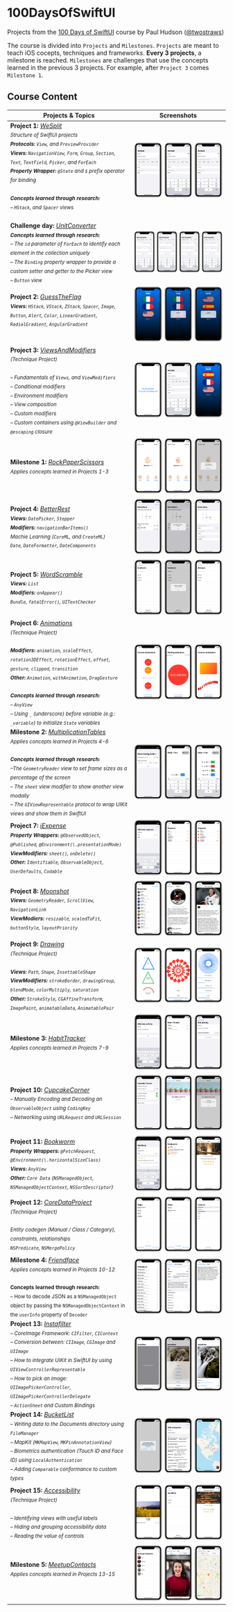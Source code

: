 # 100DaysOfSwiftUI

Projects from the [100 Days of SwiftUI](https://www.hackingwithswift.com/100/swiftui) course by Paul Hudson ([@twostraws](https://github.com/twostraws))

The course is divided into `Projects` and `Milestones`. `Projects` are meant to teach iOS cocepts, techniques and frameworks.
**Every 3 projects**, a milestone is reached. `Milestones` are challenges that use the concepts learned in the previous 3 projects. For example, after `Project 3` comes `Milestone 1`.

## Course Content

| Projects & Topics | Screenshots |
| -----------------  | :---------: |
| **Project 1:** *[WeSplit](WeSplit)*<br><sub>_Structure of SwiftUI projects<br>**Protocols:** `View`, and `PreviewProvider`<br>**Views:** `NavigationView`, `Form`, `Group`, `Section`, `Text`, `TextField`, `Picker`, and `ForEach`<br>**Property Wrapper:** `@State` and `$` prefix operator for binding<br><br>**Concepts learned through research:**<br>– `HStack`, and `Spacer` views_<br><br></sub> | ![Screenshots](WeSplit/Screenshots/Thumbnails/Combined.png) |
| **Challenge day:** *[UnitConverter](UnitConverter)*<br><sub>_**Concepts learned through research:**<br>– The `id` parameter of `ForEach` to identify each element in the collection uniquely<br>– The `Binding` property wrapper to provide a custom setter and getter to the Picker view<br>– `Button` view_</sub> | ![Screenshots](UnitConverter/Screenshots/Thumbnails/Combined.png) |
| **Project 2:** *[GuessTheFlag](GuessTheFlag)*<br><sub>_**Views:** `HStack`, `VStack`, `ZStack`, `Spacer`, `Image`, `Button`, `Alert`, `Color`, `LinearGradient`, `RadialGradient`, `AngularGradient`_<br><br></sub> | ![Screenshots](GuessTheFlag/Screenshots/Thumbnails/Combined.png) |
| **Project 3:** *[ViewsAndModifiers](ViewsAndModifiers)*<br><sub>_(Technique Project)<br><br>– Fundamentals of `Views`, and `ViewModifiers`<br>– Conditional modifiers<br>– Environment modifiers<br>– View composition<br>– Custom modifiers<br>– Custom containers using `@ViewBuilder` and `@escaping` closure_</sub> | ![Screenshots](ViewsAndModifiers/Screenshots/Thumbnails/Combined.png) |
| **Milestone 1:** *[RockPaperScissors](RockPaperScissors)*<br><sub>_Applies concepts learned in Projects 1-3_</sub> | ![Screenshots](RockPaperScissors/Screenshots/Thumbnails/Combined.png) |
| **Project 4:** *[BetterRest](BetterRest)*<br><sub>_**Views:** `DatePicker`, `Stepper`<br>**Modifiers:** `navigationBarItems()`<br>Machie Learning (`CoreML`, and `CreateML`)<br>`Date`, `DateFormatter`, `DateComponents`_</sub> | ![Screenshots](BetterRest/Screenshots/Thumbnails/Combined.png) |
| **Project 5:** *[WordScramble](WordScramble)*<br><sub>_**Views:** `List`<br>**Modifiers:** `onAppear()`<br>`Bundle`, `fatalError()`, `UITextChecker`_</sub> | ![Screenshots](WordScramble/Screenshots/Thumbnails/Combined.png) |
| **Project 6:** *[Animations](Animations)*<br><sub>_(Technique Project)<br><br>**Modifiers:** `animation`, `scaleEffect`, `rotation3DEffect`, `rotationEffect`, `offset`, `gesture`, `clipped`, `transition`<br>**Other:** `Animation`, `withAnimation`, `DragGesture`<br><br>**Concepts learned through research:**<br>– `AnyView`<br>– Using `_` (underscore) before variable (e.g.: `_variable`) to initialize `State` variables_</sub> | ![Screenshots](Animations/Screenshots/Thumbnails/Combined.png) |
| **Milestone 2:** *[MultiplicationTables](MultiplicationTables)*<br><sub>_Applies concepts learned in Projects 4-6<br><br>**Concepts learned through research:**<br>–The `GeometryReader` view to set frame sizes as a percentage of the screen<br>– The `sheet` view modifier to show another view modally<br>– The `UIViewRepresentable` protocol to wrap UIKit views and show them in SwiftUI_</sub> | ![Screenshots](MultiplicationTables/Screenshots/Thumbnails/Combined.png) |
| **Project 7:** *[iExpense](iExpense)*<br><sub>_**Property Wrappers:** `@ObservedObject`, `@Published`, `@Environment(\.presentationMode)`<br>**ViewModifiers:** `sheet()`, `onDelete()`<br>**Other:** `Identifiable`, `ObservableObject`, `UserDefaults`, `Codable`_</sub> | ![Screenshots](iExpense/Screenshots/Thumbnails/Combined.png) |
| **Project 8:** *[Moonshot](Moonshot)*<br><sub>_**Views:** `GeometryReader`, `ScrollView`, `NavigationLink`<br>**ViewModiers:** `resizable`, `scaledToFit`, `buttonStyle`, `layoutPriority`_</sub> | ![Screenshots](Moonshot/Screenshots/Thumbnails/Combined.png) |
| **Project 9:** *[Drawing](Drawing)*<br><sub>_(Technique Project)<br><br>**Views:** `Path`, `Shape`, `InsettableShape`<br>**ViewModifiers:** `strokeBorder`, `drawingGroup`, `blendMode`, `colorMultiply`, `saturation`<br>**Other:** `StrokeStyle`, `CGAffineTransform`, `ImagePaint`, `animatableData`, `AnimatablePair`_</sub> | ![Screenshots](Drawing/Screenshots/Thumbnails/Combined.png) |
| **Milestone 3:** *[HabitTracker](HabitTracker)*<br><sub>_Applies concepts learned in Projects 7-9_</sub> | ![Screenshots](HabitTracker/Screenshots/Thumbnails/Combined.png) |
| **Project 10:** *[CupcakeCorner](CupcakeCorner)*<br><sub>_– Manually Encoding and Decoding an `ObservableObject` using `CodingKey`<br>– Networking using `URLRequest` and `URLSession`_</sub> | ![Screenshots](CupcakeCorner/Screenshots/Thumbnails/Combined.png) |
| **Project 11:** *[Bookworm](Bookworm)*<br><sub>_**Property Wrappers:** `@FetchRequest`, `@Environment(\.horizontalSizeClass)`<br>**Views:** `AnyView`<br>**Other:** `Core Data` (`NSManagedObject`, `NSManagedObjectContext`, `NSSortDescriptor`)_</sub> | ![Screenshots](Bookworm/Screenshots/Thumbnails/Combined.png) |
| **Project 12:** *[CoreDataProject](CoreDataProject)*<br><sub>_(Technique Project)<br><br>Entity codegen (Manual / Class / Category), constraints, relationships<br>`NSPredicate`, `NSMergePolicy`_</sub> | ![Screenshots](CoreDataProject/Screenshots/Thumbnails/Combined.png) |
| **Milestone 4:** *[Friendface](Friendface)*<br><sub>_Applies concepts learned in Projects 10-12_<br><br>**Concepts learned through research:**<br>– How to decode JSON as a `NSManagedObject` object by passing the `NSManagedObjectContext` in the `userInfo` property of `Decoder`</sub> | ![Screenshots](Friendface/Screenshots/Thumbnails/Combined.png) |
| **Project 13:** *[Instafilter](Instafilter)*<br><sub>_– CoreImage Framework: `CIFilter`, `CIContext`<br>– Conversion between: `CIImage`, `CGImage` and `UIImage`<br>– How to integrate UIKit in SwiftUI by using `UIViewControllerRepresentable`<br>– How to pick an image: `UIImagePickerController`, `UIImagePickerControllerDelegate`<br>– `ActionSheet` and Custom Bindings_</sub> | ![Screenshots](Instafilter/Screenshots/Thumbnails/Combined.png) |
| **Project 14:** *[BucketList](BucketList)*<br><sub>_– Writing data to the Documents directory using `FileManager`<br>– MapKit (`MKMapView`, `MKPinAnnotationView`)<br>– Biometrics authentication (Touch ID and Face ID) using `LocalAuthentication`<br>– Adding `Comparable` conformance to custom types_</sub> | ![Screenshots](BucketList/Screenshots/Thumbnails/Combined.png) |
| **Project 15:** *[Accessibility](Accessibility)*<br><sub>_(Technique Project)<br><br>– Identifying views with useful labels<br>– Hiding and grouping accessibility data<br>– Reading the value of controls_</sub> | ![Screenshots](Accessibility/Screenshots/Thumbnails/Combined.png) |
| **Milestone 5:** *[MeetupContacts](MeetupContacts)*<br><sub>_Applies concepts learned in Projects 13-15_<br><br></sub> | ![Screenshots](MeetupContacts/Screenshots/Thumbnails/Combined.png) |
